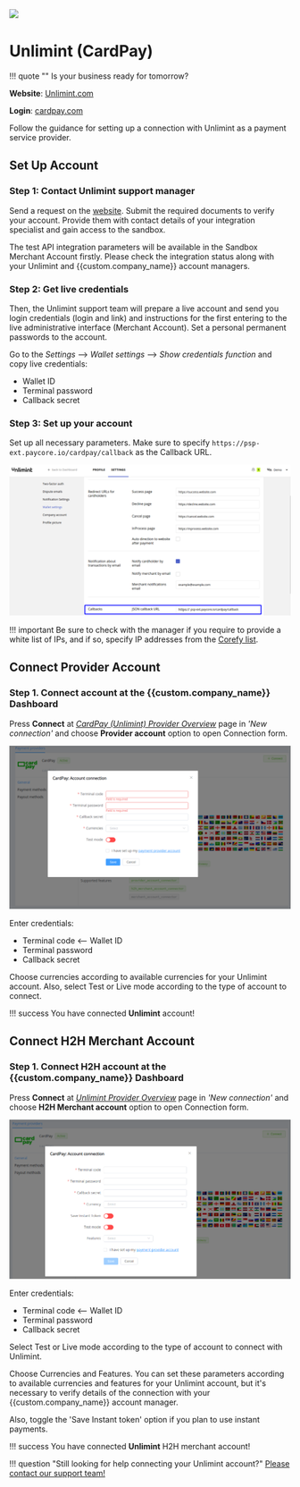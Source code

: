 <img src="https://static.openfintech.io/payment_providers/cardpay/logo.svg?w=400" width="400px">

# Unlimint (CardPay)

!!! quote ""
    Is your business ready for tomorrow?

**Website**: [Unlimint.com](https://www.unlimint.com/)

**Login**: [cardpay.com](https://cardpay.com/ma/)

Follow the guidance for setting up a connection with Unlimint as a payment service provider.

## Set Up Account

### Step 1: Contact Unlimint support manager

Send a request on the [website](WEBSITE). Submit the required documents to verify your account. Provide them with contact details of your integration specialist and gain access to the sandbox.

The test API integration parameters will be available in the Sandbox Merchant Account firstly. Please check the integration status along with your Unlimint and {{custom.company_name}} account managers.

### Step 2: Get live credentials

Then, the Unlimint support team will prepare a live account and send you login credentials (login and link) and instructions for the first entering to the live administrative interface (Merchant Account). Set a personal permanent passwords to the account.

Go to the *Settings* --> *Wallet settings* --> *Show credentials function* and copy live credentials:

* Wallet ID
* Terminal password
* Callback secret

### Step 3: Set up your account

Set up all necessary parameters. Make sure to specify `https://psp-ext.paycore.io/cardpay/callback` as the Callback URL.

![Set Callback URL](images/cardpay-callback-url.png)

!!! important
    Be sure to check with the manager if you require to provide a white list of IPs, and if so, specify IP addresses from the [Corefy list](/integration/ips/).

## Connect Provider Account

### Step 1. Connect account at the {{custom.company_name}} Dashboard

Press **Connect** at [*CardPay (Unlimint) Provider Overview*]({{custom.dashboard_base_url}}connect-directory/payment-providers/cardpay/general) page in *'New connection'* and choose **Provider account** option to open Connection form.

![Connect](images/provider-account.png)

Enter credentials:

* Terminal code <-- Wallet ID
* Terminal password
* Callback secret

Choose currencies according to available currencies for your Unlimint account. Also, select Test or Live mode according to the type of account to connect.

!!! success
    You have connected **Unlimint** account!

## Connect H2H Merchant Account

### Step 1. Connect H2H account at the {{custom.company_name}} Dashboard

Press **Connect** at [*Unlimint Provider Overview*]({{custom.dashboard_base_url}}connect-directory/payment-providers/Unlimint/general) page in *'New connection'* and choose **H2H Merchant account** option to open Connection form.

![Connect](images/h2h-merchant-account.png)

Enter credentials:

* Terminal code <-- Wallet ID
* Terminal password
* Callback secret

Select Test or Live mode according to the type of account to connect with Unlimint.

Choose Currencies and Features. You can set these parameters according to available currencies and features for your Unlimint account, but it's necessary to verify details of the connection with your {{custom.company_name}} account manager.

Also, toggle the 'Save Instant token' option if you plan to use instant payments.

!!! success
    You have connected **Unlimint** H2H merchant account!

!!! question "Still looking for help connecting your Unlimint account?"
    <!--email_off-->[Please contact our support team!](mailto:{{custom.support_email}})<!--/email_off-->
